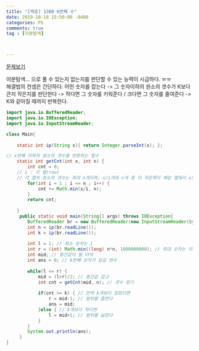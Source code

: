 ```yaml
---
title: "[백준] 1300 K번째 수"
date: 2019-10-18 15:50:00 -0400
categories: PS
comments: true
tag : [이분탐색]



---
```


[문제보기](https://www.acmicpc.net/problem/1300)

이분탐색... 으로 풀 수 있는지 없는지를 판단할 수 있는 능력이 시급하다. ㅠㅠ  
해결법의 컨셉은 간단하다.
어떤 숫자를 잡는다 -> 그 숫자이하의 원소의 갯수가 K보다 큰지 작은지를 판단한다 -> 작다면 그 숫자를 키워준다 / 크다면 그 숫자를 줄여준다 -> K와 같아질 때까지 반복한다.

```java
import java.io.BufferedReader;
import java.io.IOException;
import java.io.InputStreamReader;

class Main{
	
	static int ip(String s){ return Integer.parseInt(s); };

// x번째 이하의 원소의 갯수를 반환하는 함수 
	static int getCnt(int x, int n) {
		int cnt = 0;
	// i : 각 열(row)
	// 각 열의 원소의 갯수는 최대 n개이며, x/i개와 n개 중 더 작은쪽이 해당 열에서 x보다 작은 원소의 갯수가 된다.
		for(int i = 1 ; i <= n ; i++) {
			cnt += Math.min(x/i, n);
		}
		return cnt;
		
	}
     public static void main(String[] args) throws IOException{
    	BufferedReader br = new BufferedReader(new InputStreamReader(System.in));
    	int n = ip(br.readLine());
    	int k = ip(br.readLine());
    	
    	int l = 1; // 최소 숫자는 1
    	int r = (int) Math.min((long) n*n, 1000000000); // 최대 숫자는 이거
    	int mid; // 중간값이 될 녀석
    	int ans = 0; // k번째 숫자가 담길 변수 
    	
    	while(l <= r) {
    		mid = (l+r)/2; // 중간값 잡고
    		int cnt = getCnt(mid, n); // 갯수 얻기
    		
    		if(cnt >= k) { // 만약 k개보다 많았다면
    			r = mid-1; // 범위를 좁힌다
    			ans = mid; 
    		}else { // k개보다 적다면 
    			l = mid+1; // 범위를 넓힌다
    		}
    	}
    	System.out.println(ans);
     }
}
```

